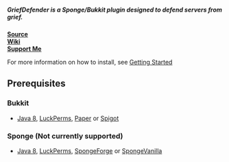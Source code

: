 ##### *GriefDefender* is a Sponge/Bukkit plugin designed to defend servers from grief.


[**Source**](https://github.com/bloodmc/GriefDefender)  
[**Wiki**](https://github.com/bloodmc/GriefDefender/wiki)  
[**Support Me**](https://www.patreon.com/bloodmc)

For more information on how to install, see [Getting Started](https://github.com/bloodmc/GriefDefender/wiki/Getting-Started)

## Prerequisites
### Bukkit
* [Java 8], [LuckPerms], [Paper] or [Spigot]

### Sponge (Not currently supported)
* [Java 8], [LuckPerms], [SpongeForge] or [SpongeVanilla]


[Forge]: http://files.minecraftforge.net
[Java 8]: http://java.oracle.com
[LuckPerms]: https://github.com/lucko/LuckPerms
[Paper]: https://github.com/PaperMC/Paper.git
[Source]: https://github.com/bloodmc/GriefDefender
[Spigot]: https://www.spigotmc.org/wiki/buildtools/
[SpongeForge]: https://www.spongepowered.org/downloads/spongeforge
[SpongeVanilla]: https://www.spongepowered.org/downloads/spongevanilla

